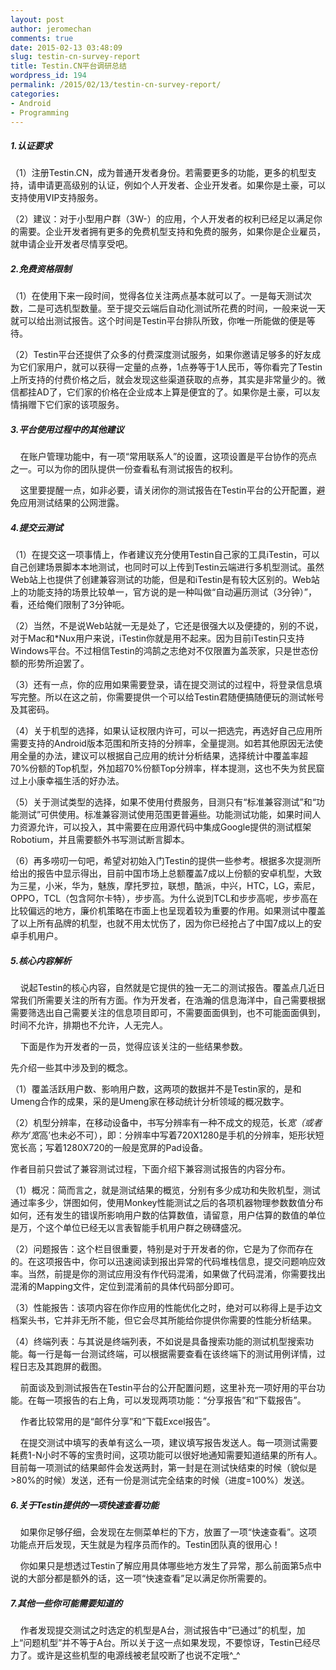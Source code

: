 ```yaml
---
layout: post
author: jeromechan
comments: true
date: 2015-02-13 03:48:09
slug: testin-cn-survey-report
title: Testin.CN平台调研总结
wordpress_id: 194
permalink: /2015/02/13/testin-cn-survey-report/
categories:
- Android
- Programming
---
```


##### 1.认证要求




（1）注册Testin.CN，成为普通开发者身份。若需要更多的功能，更多的机型支持，请申请更高级别的认证，例如个人开发者、企业开发者。如果你是土豪，可以支持使用VIP支持服务。




（2）建议：对于小型用户群（3W-）的应用，个人开发者的权利已经足以满足你的需要。企业开发者拥有更多的免费机型支持和免费的服务，如果你是企业雇员，就申请企业开发者尽情享受吧。 




##### 2.免费资格限制




（1）在使用下来一段时间，觉得各位关注两点基本就可以了。一是每天测试次数，二是可选机型数量。至于提交云端后自动化测试所花费的时间，一般来说一天就可以给出测试报告。这个时间是Testin平台排队所致，你唯一所能做的便是等待。




（2）Testin平台还提供了众多的付费深度测试服务，如果你邀请足够多的好友成为它们家用户，就可以获得一定量的点券，1点券等于1人民币，等你看完了Testin上所支持的付费价格之后，就会发现这些渠道获取的点券，其实是非常量少的。微信都挂AD了，它们家的价格在企业成本上算是便宜的了。如果你是土豪，可以友情捐赠下它们家的该项服务。





##### 3.平台使用过程中的其他建议




    在账户管理功能中，有一项“常用联系人”的设置，这项设置是平台协作的亮点之一。可以为你的团队提供一份查看私有测试报告的权利。 




    这里要提醒一点，如非必要，请关闭你的测试报告在Testin平台的公开配置，避免应用测试结果的公网泄露。 




##### 4.提交云测试




（1）在提交这一项事情上，作者建议充分使用Testin自己家的工具iTestin，可以自己创建场景脚本本地测试，也同时可以上传到Testin云端进行多机型测试。虽然Web站上也提供了创建兼容测试的功能，但是和iTestin是有较大区别的。Web站上的功能支持的场景比较单一，官方说的是一种叫做“自动遍历测试（3分钟）”，看，还给俺们限制了3分钟呃。 




（2）当然，不是说Web站就一无是处了，它还是很强大以及便捷的，别的不说，对于Mac和*Nux用户来说，iTestin你就是用不起来。因为目前iTestin只支持Windows平台。不过相信Testin的鸿鹄之志绝对不仅限置为盖茨家，只是世态份额的形势所迫罢了。 




（3）还有一点，你的应用如果需要登录，请在提交测试的过程中，将登录信息填写完整。所以在这之前，你需要提供一个可以给Testin君随便搞随便玩的测试帐号及其密码。 




（4）关于机型的选择，如果认证权限内许可，可以一把选完，再选好自己应用所需要支持的Android版本范围和所支持的分辨率，全量提测。如若其他原因无法使用全量的办法，建议可以根据自己应用的统计分析结果，选择统计中覆盖率超70%份额的Top机型，外加超70%份额Top分辨率，样本提测，这也不失为贫民窟过上小康幸福生活的好办法。 




（5）关于测试类型的选择，如果不使用付费服务，目测只有“标准兼容测试”和“功能测试”可供使用。标准兼容测试使用范围更普遍些。功能测试功能，如果时间人力资源允许，可以投入，其中需要在应用源代码中集成Google提供的测试框架Robotium，并且需要额外书写测试断言脚本。 




（6）再多唠叨一句吧，希望对初始入门Testin的提供一些参考。根据多次提测所给出的报告中显示得出，目前中国市场上总额覆盖7成以上份额的安卓机型，大致为三星，小米，华为，魅族，摩托罗拉，联想，酷派，中兴，HTC，LG，索尼，OPPO，TCL（包含阿尔卡特），步步高。为什么说到TCL和步步高呢，步步高在比较偏远的地方，廉价机策略在市面上也呈现着较为重要的作用。如果测试中覆盖了以上所有品牌的机型，也就不用太忧伤了，因为你已经抢占了中国7成以上的安卓手机用户。 




##### 5.核心内容解析




    说起Testin的核心内容，自然就是它提供的独一无二的测试报告。覆盖点几近日常我们所需要关注的所有方面。作为开发者，在浩瀚的信息海洋中，自己需要根据需要筛选出自己需要关注的信息项目即可，不需要面面俱到，也不可能面面俱到，时间不允许，排期也不允许，人无完人。




    下面是作为开发者的一员，觉得应该关注的一些结果参数。




先介绍一些其中涉及到的概念。




（1）覆盖活跃用户数、影响用户数，这两项的数据并不是Testin家的，是和Umeng合作的成果，采的是Umeng家在移动统计分析领域的概况数字。 




（2）机型分辨率，在移动设备中，书写分辨率有一种不成文的规范，长*宽（或者称为’宽*高’也未必不可），即：分辨率中写着720X1280是手机的分辨率，矩形状短宽长高；写着1280X720的一般是宽屏的Pad设备。 




作者目前只尝试了兼容测试过程，下面介绍下兼容测试报告的内容分布。




（1）概况：简而言之，就是测试结果的概览，分别有多少成功和失败机型，测试通过率多少，饼图如何，使用Monkey性能测试之后的各项机器物理参数数值分布如何，还有发生的错误所影响用户数的估算数值，请留意，用户估算的数值的单位是万，个这个单位已经无以言表智能手机用户群之磅礴盛况。 




（2）问题报告：这个栏目很重要，特别是对于开发者的你，它是为了你而存在的。在这项报告中，你可以迅速阅读到报出异常的代码堆栈信息，提交问题响应效率。当然，前提是你的测试应用没有作代码混淆，如果做了代码混淆，你需要找出混淆的Mapping文件，定位到混淆前的具体代码部分即可。




（3）性能报告：该项内容在你作应用的性能优化之时，绝对可以称得上是手边文档案头书，它并非无所不能，但它会尽其所能给你提供你需要的性能分析结果。




（4）终端列表：与其说是终端列表，不如说是具备搜索功能的测试机型搜索功能。每一行是每一台测试终端，可以根据需要查看在该终端下的测试用例详情，过程日志及其跑屏的截图。




    前面谈及到测试报告在Testin平台的公开配置问题，这里补充一项好用的平台功能。在每一项报告的右上角，可以发现两项功能：“分享报告”和“下载报告”。




    作者比较常用的是“邮件分享”和“下载Excel报告”。 




    在提交测试中填写的表单有这么一项，建议填写报告发送人。每一项测试需要耗费1-N小时不等的宝贵时间，这项功能可以很好地通知需要知道结果的所有人。目前每一项测试的结果邮件会发送两封，第一封是在测试快结束的时候（貌似是>80%的时候）发送，还有一份是测试完全结束的时候（进度=100%）发送。




##### 6.关于Testin提供的一项快速查看功能




    如果你足够仔细，会发现在左侧菜单栏的下方，放置了一项“快速查看”。这项功能点开后发现，天生就是为程序员而作的。Testin团队真的很用心！




    你如果只是想透过Testin了解应用具体哪些地方发生了异常，那么前面第5点中说的大部分都是额外的话，这一项“快速查看”足以满足你所需要的。 




##### 7.其他一些你可能需要知道的




    作者发现提交测试之时选定的机型是A台，测试报告中“已通过”的机型，加上“问题机型”并不等于A台。所以关于这一点如果发现，不要惊讶，Testin已经尽力了。或许是这些机型的电源线被老鼠咬断了也说不定哦^_^
